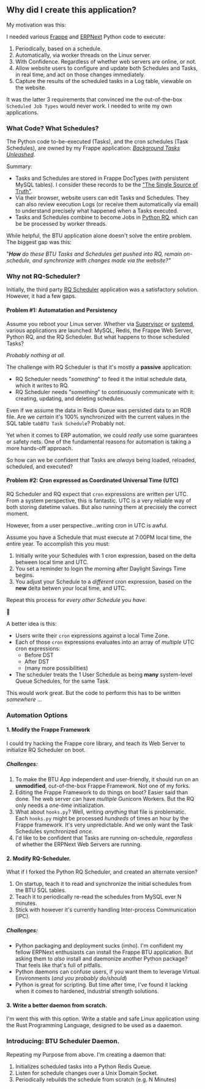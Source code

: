 ## Why did I create this application?

My motivation was this:

I needed various [Frappe](https://github.com/frappe/frappe) and [ERPNext](https://github.com/frappe/erpnext) Python code to execute:

1. Periodically, based on a schedule.
2. Automatically, via worker threads on the Linux server.
3. With Confidence.  Regardless of whether web servers are online, or not.
4. Allow website users to configure and update both Schedules and Tasks, in real time, and act on those changes immediately.
5. Capture the results of the scheduled tasks in a Log table, viewable on the website.

It was the latter 3 requirements that convinced me the out-of-the-box `Scheduled Job Types` would never work.  I needed to write my own applications.

### What Code?  What Schedules?

The Python code to-be-executed (Tasks), and the cron schedules (Task Schedules), are owned by my Frappe application: [*Background Tasks Unleashed*](https://github.com/Datahenge/btu).

Summary:
  * Tasks and Schedules are stored in Frappe DocTypes (with persistent MySQL tables).  I consider these records to be the ["The Single Source of Truth"](https://en.wikipedia.org/wiki/Single_Source_of_Truth).
  * Via their browser, website users can edit Tasks and Schedules.  They can also review execution Logs (or receive them automatically via email) to understand precisely what happened when a Tasks executed.
  * Tasks and Schedules combine to become Jobs in [Python RQ](https://python-rq.org/), which can be be processed by worker threads.

While helpful, the BTU application alone doesn't solve the entire problem.  The biggest gap was this:

  "***How** do these BTU Tasks and Schedules get pushed into RQ, remain on-schedule, and synchronize with changes made via the website?"*

### Why not RQ-Scheduler?

Initially, the third party [RQ Scheduler](https://github.com/rq/rq-scheduler) application was a satisfactory solution.  However, it had a few gaps.

#### Problem #1:  Automatation and Persistency

Assume you reboot your Linux server.  Whether via [Supervisor](http://supervisord.org/) or [systemd](https://en.wikipedia.org/wiki/Systemd), various applications are launched: MySQL, Redis, the Frappe Web Server, Python RQ, and the RQ Scheduler.  But what happens to those scheduled Tasks?

*Probably nothing at all.*

The challenge with RQ Scheduler is that it's mostly a **passive** application:

* RQ Scheduler needs "*something*" to feed it the initial schedule data, which it writes to RQ.
* RQ Scheduler needs "*something*" to continuously communicate with it: creating, updating, and deleting schedules.

Even if we assume the data in Redis Queue was persisted data to an RDB file.  Are we *certain* it's 100% synchronized with the current values in the SQL table `tabBTU Task Schedule`?  Probably not.

Yet when it comes to ERP automation, we could *really* use some guarantees or safety nets.  One of the fundamental reasons for automation is taking a more hands-off approach.

So how can we be confident that Tasks are *always* being loaded, reloaded, scheduled, and executed?

#### Problem #2:  Cron expressed as Coordinated Universal Time (UTC)
RQ Scheduler and RQ expect that `cron` expressions are written per UTC.  From a system perspective, this is fantastic.  UTC is a very reliable way of both storing datetime values.  But also running them at precisely the correct moment.

However, from a user perspective...writing cron in UTC is awful.

Assume you have a Schedule that must execute at 7:00PM local time, the entire year.  To accomplish this you must:

1.  Initially write your Schedules with 1 cron expression, based on the delta between local time and UTC.
2.  You set a reminder to login the morning after Daylight Savings Time begins.
3.  You adjust your Schedule to a *different* cron expression, based on the **new** delta betwen your local time, and UTC.

Repeat this process for *every other Schedule you have*.

😬

A better idea is this:

* Users write their `cron` expressions against a local Time Zone.
* Each of those `cron` expressions evaluates into an array of *multiple* UTC cron expressions:
  * Before DST
  * After DST
  * (many more possibilities)
* The scheduler treats the 1 User Schedule as being **many** system-level Queue Schedules, for the same Task.

This would work great.  But the code to perform this has to be written *somewhere* ...

### Automation Options

#### 1. Modify the Frappe Framework
I could try hacking the Frappe core library, and teach its Web Server to initialize RQ Scheduler on boot. 

##### Challenges:

1. To make the BTU App independent and user-friendly, it should run on an **unmodified**, out-of-the-box Frappe Framework.  Not one of my forks.
2. Editing the Frappe Framework to do things on boot?  Easier said than done.  The web server can have *multiple* Gunicorn Workers.  But the RQ only needs a *one-time* initialization.
3. What about `hooks.py`?  Well, writing *anything* that file is problematic.  Each `hooks.py` might be processed *hundreds* of times an hour by the Frappe framework.  It's very unpredictable.  And we only want the Task Schedules synchronized *once*.
4. I'd like to be confident that Tasks are running on-schedule, *regardless* of whether the ERPNext Web Servers are running.

#### 2. Modify RQ-Scheduler.
What if I forked the Python RQ Scheduler, and created an alternate version?

1. On startup, teach it to read and synchronize the initial schedules from the BTU SQL tables.
2. Teach it to periodically re-read the schedules from MySQL ever N minutes.
3. Stick with however it's currently handling Inter-process Communication (IPC).

##### Challenges:

* Python packaging and deployment sucks (imho).  I'm confident my fellow ERPNext enthusiasts can install the Frappe BTU application.  But asking them to *also* install and daemonize another Python package?  That feels like that's full of pitfalls.
* Python daemons can confuse users, if you want them to leverage Virtual Environments (*and you probably do/should*)
* Python is great for scripting.  But time after time, I've found it lacking when it comes to hardened, industrial strength solutions.

#### 3. Write a better daemon from scratch.
I'm went this with this option.  Write a stable and safe Linux application using the Rust Programming Language, designed to be used as a daaemon.

### Introducing: BTU Scheduler Daemon.

Repeating my Purpose from above.  I'm creating a daemon that:

1. Initializes scheduled tasks into a Python Redis Queue.
2. Listen for schedule changes over a Unix Domain Socket.
3. Periodically rebuilds the schedule from scratch (e.g. N Minutes)
